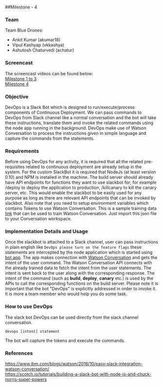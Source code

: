 ##Milestone - 4

### Team
Team Blue Drones:
 - Ankit Kumar (akumar18) 
 - Vipul Kashyap (vkkashya)
 - Ashutosh Chaturvedi (achatur)

### Screencast
The screencast videos can be found below:
<br>
[Milestone 1 to 3](https://youtu.be/kq_FXcvgwno)
<br>
[Milestone 4](https://youtu.be/NnV-fjyhLJs)

### Objective  
DevOps is a Slack Bot which is designed to run/execute/process components of Continuous Deployment. We can pass commands to DevOps from Slack channel like a normal conversation and the bot will take these instructions, translate them and invoke the related commands using the node app running in the background. DevOps make use of Watson Conversation to process the instructions given in simple language and capture the commands from the statements.

### Requirements  
Before using DevOps for any activity, it is required that all the related pre-requisites related to continuous deployment are already setup in the system. For the custom SlackBot it is required that NodeJs (at least version 0.10) and NPM is installed in the machine. The build server should already have API endpoints for functions they want to use slackbot for; for example /deploy to deploy the application to production, /killcanary to kill the canary server, etc. This would enable the slackbot to be easily used for any purpose as long as there are relevant API endpoints that can be invoked by slackbot. Also note that you need to setup environment variables which contains Tokens to use Watson Conversation. This is a sample training data [link](https://github.com/ankitkumar93/DevOps-Project/blob/m4/slackbot/watson-convo.json) that can be used to train Watson Conversation. Just import this json file to your Conversation workspace.

### Implementation Details and Usage   
Once the slackbot is attached to a Slack channel, user can pass instructions in plain english like ```DevOps please turn on the feature flags``` these statements are intercepted by the node application which is started using [bot app](https://github.com/ankitkumar93/DevOps-Project/blob/m4/slackbot/bot.js). The app makes connection with [Watson Conversation](https://github.com/ankitkumar93/DevOps-Project/blob/m4/slackbot/watson-services/conversation.js) and gets the intent of the user command. The Watson Conversation API connects with the already trained data to fetch the intent from the user statements. The intent is sent back to the user along with the corresponding response. The intent of the command (such as **build**, **deploy**, **canary** etc.) is used by the APIs to call the corresponding functions on the build server. Please note it is important that the bot "DevOps" is explicitly addressed in order to invoke it. It is more a team member who would help you do some task.

### How to use DevOps  
The slack bot DevOps can be used directly from the slack channel conversation.
```
devops [intent] statement
```
The bot will capture the tokens and execute the commands.  

### References
https://www.ibm.com/blogs/watson/2016/10/easy-slack-integration-watson-conversation/  
https://scotch.io/tutorials/building-a-slack-bot-with-node-js-and-chuck-norris-super-powers
